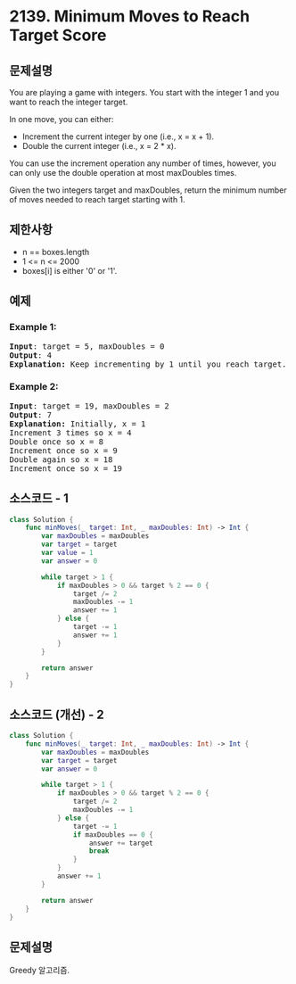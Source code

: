 # 2139. Minimum Moves to Reach Target Score

## 문제설명
You are playing a game with integers. You start with the integer 1 and you want to reach the integer target.

In one move, you can either:

- Increment the current integer by one (i.e., x = x + 1).
- Double the current integer (i.e., x = 2 * x).

You can use the increment operation any number of times, however, you can only use the double operation at most maxDoubles times.

Given the two integers target and maxDoubles, return the minimum number of moves needed to reach target starting with 1.

## 제한사항
- n == boxes.length
- 1 <= n <= 2000
- boxes[i] is either '0' or '1'.

## 예제
### Example 1:
<pre>
<b>Input</b>: target = 5, maxDoubles = 0
<b>Output</b>: 4
<b>Explanation:</b> Keep incrementing by 1 until you reach target.
</pre>

### Example 2:
<pre>
<b>Input</b>: target = 19, maxDoubles = 2
<b>Output</b>: 7
<b>Explanation:</b> Initially, x = 1
Increment 3 times so x = 4
Double once so x = 8
Increment once so x = 9
Double again so x = 18
Increment once so x = 19
</pre>


## 소스코드 - 1
```Swift
class Solution {
    func minMoves(_ target: Int, _ maxDoubles: Int) -> Int {
        var maxDoubles = maxDoubles
        var target = target
        var value = 1
        var answer = 0

        while target > 1 {
            if maxDoubles > 0 && target % 2 == 0 {
                target /= 2
                maxDoubles -= 1
                answer += 1
            } else {
                target -= 1
                answer += 1
            }
        }

        return answer
    }
}
```

## 소스코드 (개선) - 2
```Swift
class Solution {
    func minMoves(_ target: Int, _ maxDoubles: Int) -> Int {
        var maxDoubles = maxDoubles
        var target = target
        var answer = 0

        while target > 1 {
            if maxDoubles > 0 && target % 2 == 0 {
                target /= 2
                maxDoubles -= 1
            } else {
                target -= 1
                if maxDoubles == 0 {
                    answer += target
                    break
                }
            }
            answer += 1
        }

        return answer
    }
}
```

## 문제설명
Greedy 알고리즘.